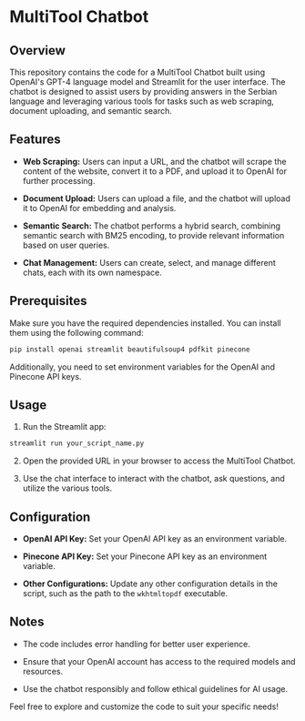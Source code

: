 # MultiTool Chatbot

## Overview

This repository contains the code for a MultiTool Chatbot built using OpenAI's GPT-4 language model and Streamlit for the user interface. The chatbot is designed to assist users by providing answers in the Serbian language and leveraging various tools for tasks such as web scraping, document uploading, and semantic search.

## Features

- **Web Scraping:** Users can input a URL, and the chatbot will scrape the content of the website, convert it to a PDF, and upload it to OpenAI for further processing.

- **Document Upload:** Users can upload a file, and the chatbot will upload it to OpenAI for embedding and analysis.

- **Semantic Search:** The chatbot performs a hybrid search, combining semantic search with BM25 encoding, to provide relevant information based on user queries.

- **Chat Management:** Users can create, select, and manage different chats, each with its own namespace.

## Prerequisites

Make sure you have the required dependencies installed. You can install them using the following command:

```bash
pip install openai streamlit beautifulsoup4 pdfkit pinecone
```

Additionally, you need to set environment variables for the OpenAI and Pinecone API keys.

## Usage

1. Run the Streamlit app:

```bash
streamlit run your_script_name.py
```

2. Open the provided URL in your browser to access the MultiTool Chatbot.

3. Use the chat interface to interact with the chatbot, ask questions, and utilize the various tools.

## Configuration

- **OpenAI API Key:** Set your OpenAI API key as an environment variable.
  
- **Pinecone API Key:** Set your Pinecone API key as an environment variable.

- **Other Configurations:** Update any other configuration details in the script, such as the path to the `wkhtmltopdf` executable.

## Notes

- The code includes error handling for better user experience.

- Ensure that your OpenAI account has access to the required models and resources.

- Use the chatbot responsibly and follow ethical guidelines for AI usage.

Feel free to explore and customize the code to suit your specific needs!